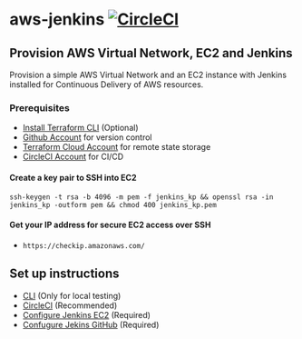 # aws-jenkins [![CircleCI](https://dl.circleci.com/status-badge/img/gh/vantage-point-global-technology/aws-jenkins/tree/main.svg?style=svg&circle-token=c6edb6bba9a046ebf74711601af47ee41e7bfe56)](https://dl.circleci.com/status-badge/redirect/gh/vantage-point-global-technology/aws-jenkins/tree/main)


## Provision AWS Virtual Network, EC2 and Jenkins
Provision a simple AWS Virtual Network and an EC2 instance with Jenkins installed for Continuous Delivery of AWS resources.

### Prerequisites

- [Install Terraform CLI](https://developer.hashicorp.com/terraform/tutorials/aws-get-started/install-cli) (Optional)
- [Github Account](https://github.com) for version control
- [Terraform Cloud Account](https://app.terraform.io/) for remote state storage
- [CircleCI Account](https://circleci.com/signup) for CI/CD

#### Create a key pair to SSH into EC2

```
ssh-keygen -t rsa -b 4096 -m pem -f jenkins_kp && openssl rsa -in jenkins_kp -outform pem && chmod 400 jenkins_kp.pem
```

#### Get your IP address for secure EC2 access over SSH

- `https://checkip.amazonaws.com/`

## Set up instructions
- [CLI](./docs/LOCAL.md) (Only for local testing)
- [CircleCI](./docs/CI.md) (Recommended)
- [Configure Jenkins EC2](./docs/JENKINS_EC2.md) (Required)
- [Confugure Jekins GitHub](./docs/JENKINS_GITHUB.md) (Required)
